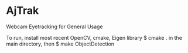 # AjTrak
Webcam Eyetracking for General Usage

To run, install most recent OpenCV, cmake, Eigen library
	$ cmake .
in the main directory, then
	$ make ObjectDetection
